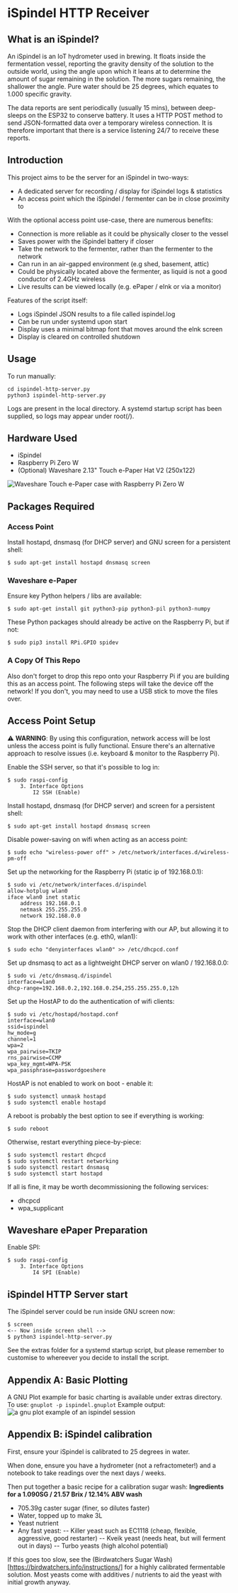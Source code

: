 # iSpindel HTTP Receiver
## What is an iSpindel?
An iSpindel is an IoT hydrometer used in brewing. It floats inside the fermentation vessel, reporting the gravity density of the solution to the outside world, using the angle upon which it leans at to determine the amount of sugar remaining in the solution. The more sugars remaining, the shallower the angle. Pure water should be 25 degrees, which equates to 1.000 specific gravity.

The data reports are sent periodically (usually 15 mins), between deep-sleeps on the ESP32 to conserve battery. It uses a HTTP POST method to send JSON-formatted data over a temporary wireless connection. It is therefore important that there is a service listening 24/7 to receive these reports.

## Introduction
This project aims to be the server for an iSpindel in two-ways:
- A dedicated server for recording / display for iSpindel logs & statistics
- An access point which the iSpindel / fermenter can be in close proximity to

With the optional access point use-case, there are numerous benefits:
- Connection is more reliable as it could be physically closer to the vessel
- Saves power with the iSpindel battery if closer
- Take the network to the fermenter, rather than the fermenter to the network
- Can run in an air-gapped environment (e.g shed, basement, attic)
- Could be physically located above the fermenter, as liquid is not a good conductor of 2.4GHz wireless
- Live results can be viewed locally (e.g. ePaper / eInk or via a monitor)

Features of the script itself:
- Logs iSpindel JSON results to a file called ispindel.log
- Can be run under systemd upon start
- Display uses a minimal bitmap font that moves around the eInk screen
- Display is cleared on controlled shutdown

## Usage ##
To run manually:
```
cd ispindel-http-server.py
python3 ispindel-http-server.py
```

Logs are present in the local directory. A systemd startup script has been supplied, so logs may appear under root(/).

## Hardware Used
- iSpindel 
- Raspberry Pi Zero W
- (Optional) Waveshare 2.13" Touch e-Paper Hat V2 (250x122)

![Waveshare Touch e-Paper case with Raspberry Pi Zero W](./images/ispindel-eink-display.jpg)

## Packages Required
### Access Point
Install hostapd, dnsmasq (for DHCP server) and GNU screen for a persistent shell:
```
$ sudo apt-get install hostapd dnsmasq screen
```

### Waveshare e-Paper

Ensure key Python helpers / libs are available:
```
$ sudo apt-get install git python3-pip python3-pil python3-numpy
```

These Python packages should already be active on the Raspberry Pi, but if not:
```
$ sudo pip3 install RPi.GPIO spidev
```

### A Copy Of This Repo
Also don't forget to drop this repo onto your Raspberry Pi if you are building this as an access point. The following steps will take the device off the network! If you don't, you may need to use a USB stick to move the files over.

## Access Point Setup

:warning: **WARNING**: By using this configuration, network access will be lost unless the access point is fully functional. Ensure there's an alternative approach to resolve issues (i.e. keyboard & monitor to the Raspberry Pi).

Enable the SSH server, so that it's possible to log in:

```
$ sudo raspi-config
    3. Interface Options 
        I2 SSH (Enable)
```

Install hostapd, dnsmasq (for DHCP server) and screen for a persistent shell:
```
$ sudo apt-get install hostapd dnsmasq screen
```

Disable power-saving on wifi when acting as an access point:
```
$ sudo echo "wireless-power off" > /etc/network/interfaces.d/wireless-pm-off
```

Set up the networking for the Raspberry Pi (static ip of 192.168.0.1):
```
$ sudo vi /etc/network/interfaces.d/ispindel
allow-hotplug wlan0
iface wlan0 inet static
    address 192.168.0.1
    netmask 255.255.255.0
    network 192.168.0.0
```

Stop the DHCP client daemon from interfering with our AP, but allowing it to
work with other interfaces (e.g. eth0, wlan1):
```
$ sudo echo "denyinterfaces wlan0" >> /etc/dhcpcd.conf
```

Set up dnsmasq to act as a lightweight DHCP server on wlan0 / 192.168.0.0:
```
$ sudo vi /etc/dnsmasq.d/ispindel
interface=wlan0
dhcp-range=192.168.0.2,192.168.0.254,255.255.255.0,12h
```

Set up the HostAP to do the authentication of wifi clients:
```
$ sudo vi /etc/hostapd/hostapd.conf
interface=wlan0
ssid=ispindel
hw_mode=g
channel=1
wpa=2
wpa_pairwise=TKIP
rns_pairwise=CCMP
wpa_key_mgmt=WPA-PSK
wpa_passphrase=passwordgoeshere
```

HostAP is not enabled to work on boot - enable it:
```
$ sudo systemctl unmask hostapd
$ sudo systemctl enable hostapd
```

A reboot is probably the best option to see if everything is working:
```
$ sudo reboot
```

Otherwise, restart everything piece-by-piece:
```
$ sudo systemctl restart dhcpcd
$ sudo systemctl restart networking
$ sudo systemctl restart dnsmasq
$ sudo systemctl start hostapd
```

If all is fine, it may be worth decommissioning the following services:
- dhcpcd
- wpa_supplicant

## Waveshare ePaper Preparation

Enable SPI:
```
$ sudo raspi-config
    3. Interface Options
        I4 SPI (Enable)
```

## iSpindel HTTP Server start
The iSpindel server could be run inside GNU screen now:
```
$ screen
<-- Now inside screen shell -->
$ python3 ispindel-http-server.py
```

See the extras folder for a systemd startup script, but please remember to customise to whereever you decide to install the script.

## Appendix A: Basic Plotting
A GNU Plot example for basic charting is available under extras directory. To use:
```gnuplot -p ispindel.gnuplot```
Example output:
![a gnu plot example of an ispindel session](./images/ispindel-gnuplot.png)

## Appendix B: iSpindel calibration

First, ensure your iSpindel is calibrated to 25 degrees in water. 

When done, ensure you have a hydrometer (not a refractometer!) and a notebook to take readings over the next days / weeks.

Then put together a basic recipe for a calibration sugar wash:
**Ingredients for a 1.090SG / 21.57 Brix / 12.14% ABV wash**
- 705.39g caster sugar (finer, so dilutes faster)
- Water, topped up to make 3L
- Yeast nutrient
- Any fast yeast: 
-- Killer yeast such as EC1118 (cheap, flexible, aggressive, good restarter)
-- Kveik yeast (needs heat, but will ferment out in days)
-- Turbo yeasts (high alcohol potential)

If this goes too slow, see the (Birdwatchers Sugar Wash)[https://birdwatchers.info/instructions/] for a highly calibrated fermentable solution. Most yeasts come with additives / nutrients to aid the yeast with initial growth anyway.
